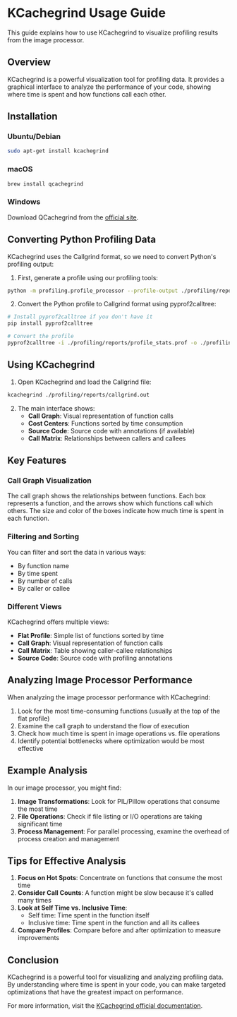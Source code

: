 # KCachegrind Usage Guide

This guide explains how to use KCachegrind to visualize profiling results from the image processor.

## Overview

KCachegrind is a powerful visualization tool for profiling data. It provides a graphical interface to analyze the performance of your code, showing where time is spent and how functions call each other.

## Installation

### Ubuntu/Debian

```bash
sudo apt-get install kcachegrind
```

### macOS

```bash
brew install qcachegrind
```

### Windows

Download QCachegrind from the [official site](https://sourceforge.net/projects/qcachegrind/).

## Converting Python Profiling Data

KCachegrind uses the Callgrind format, so we need to convert Python's profiling output:

1. First, generate a profile using our profiling tools:

```bash
python -m profiling.profile_processor --profile-output ./profiling/reports/profile_stats.prof
```

2. Convert the Python profile to Callgrind format using pyprof2calltree:

```bash
# Install pyprof2calltree if you don't have it
pip install pyprof2calltree

# Convert the profile
pyprof2calltree -i ./profiling/reports/profile_stats.prof -o ./profiling/reports/callgrind.out
```

## Using KCachegrind

1. Open KCachegrind and load the Callgrind file:

```bash
kcachegrind ./profiling/reports/callgrind.out
```

2. The main interface shows:
   - **Call Graph**: Visual representation of function calls
   - **Cost Centers**: Functions sorted by time consumption
   - **Source Code**: Source code with annotations (if available)
   - **Call Matrix**: Relationships between callers and callees

## Key Features

### Call Graph Visualization

The call graph shows the relationships between functions. Each box represents a function, and the arrows show which functions call which others. The size and color of the boxes indicate how much time is spent in each function.

### Filtering and Sorting

You can filter and sort the data in various ways:
- By function name
- By time spent
- By number of calls
- By caller or callee

### Different Views

KCachegrind offers multiple views:
- **Flat Profile**: Simple list of functions sorted by time
- **Call Graph**: Visual representation of function calls
- **Call Matrix**: Table showing caller-callee relationships
- **Source Code**: Source code with profiling annotations

## Analyzing Image Processor Performance

When analyzing the image processor performance with KCachegrind:

1. Look for the most time-consuming functions (usually at the top of the flat profile)
2. Examine the call graph to understand the flow of execution
3. Check how much time is spent in image operations vs. file operations
4. Identify potential bottlenecks where optimization would be most effective

## Example Analysis

In our image processor, you might find:

1. **Image Transformations**: Look for PIL/Pillow operations that consume the most time
2. **File Operations**: Check if file listing or I/O operations are taking significant time
3. **Process Management**: For parallel processing, examine the overhead of process creation and management

## Tips for Effective Analysis

1. **Focus on Hot Spots**: Concentrate on functions that consume the most time
2. **Consider Call Counts**: A function might be slow because it's called many times
3. **Look at Self Time vs. Inclusive Time**: 
   - Self time: Time spent in the function itself
   - Inclusive time: Time spent in the function and all its callees
4. **Compare Profiles**: Compare before and after optimization to measure improvements

## Conclusion

KCachegrind is a powerful tool for visualizing and analyzing profiling data. By understanding where time is spent in your code, you can make targeted optimizations that have the greatest impact on performance.

For more information, visit the [KCachegrind official documentation](https://kcachegrind.github.io/html/Home.html).